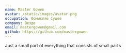 ```yaml
---
name: Master Gowen
avatar: /static/images/avatar.png
occupation: Осмысляю Сущее
company: Везде
email: mastergowen@gmail.com
github: https://github.com/mastergowen
---
```


Just a small part of everything that consists of small parts
